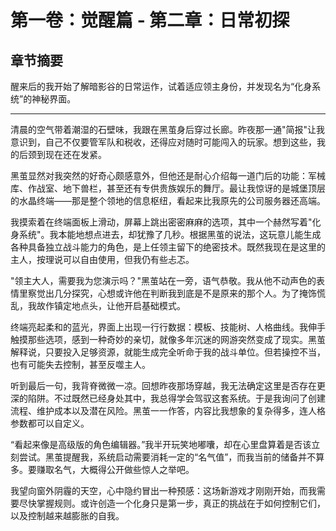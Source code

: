 # 第一卷：觉醒篇 - 第二章：日常初探

<!-- AI生成内容开始 -->
<!-- 模型: GPT-4 Turbo -->
<!-- Prompt版本: rewrite_chapter.tpl.md -->
<!-- 生成时间: 2025-07-XX -->
<!-- 状态: 初稿，需人工完善 -->

## 章节摘要
醒来后的我开始了解暗影谷的日常运作，试着适应领主身份，并发现名为“化身系统”的神秘界面。

---

清晨的空气带着潮湿的石壁味，我跟在黑茧身后穿过长廊。昨夜那一通"简报"让我意识到，自己不仅要管军队和税收，还得应对随时可能闯入的玩家。想到这些，我的后颈到现在还在发紧。

黑茧显然对我突然的好奇心颇感意外，但他还是耐心介绍每一道门后的功能：军械库、作战室、地下兽栏，甚至还有专供贵族娱乐的舞厅。最让我惊讶的是城堡顶层的水晶终端——那是整个领地的信息枢纽，看起来比我原先的公司服务器还高端。

我摸索着在终端面板上滑动，屏幕上跳出密密麻麻的选项，其中一个赫然写着"化身系统"。我本能地想点进去，却犹豫了几秒。根据黑茧的说法，这玩意儿能生成各种具备独立战斗能力的角色，是上任领主留下的绝密技术。既然我现在是这里的主人，按理说可以自由使用，但我仍有些忐忑。

"领主大人，需要我为您演示吗？"黑茧站在一旁，语气恭敬。我从他不动声色的表情里察觉出几分探究，心想或许他在判断我到底是不是原来的那个人。为了掩饰慌乱，我故作镇定地点头，让他开启基础模式。

终端亮起柔和的蓝光，界面上出现一行行数据：模板、技能树、人格曲线。我伸手触摸那些选项，感到一种奇妙的亲切，就像多年沉迷的网游突然变成了现实。黑茧解释说，只要投入足够资源，就能生成完全听命于我的战斗单位。但若操控不当，也有可能失去控制，甚至反噬主人。

听到最后一句，我背脊微微一凉。回想昨夜那场穿越，我无法确定这里是否存在更深的陷阱。不过既然已经身处其中，我总得学会驾驭这套系统。于是我询问了创建流程、维护成本以及潜在风险。黑茧一一作答，内容比我想象的复杂得多，连人格参数都可以自定义。

“看起来像是高级版的角色编辑器。”我半开玩笑地嘟囔，却在心里盘算着是否该立刻尝试。黑茧提醒我，系统启动需要消耗一定的“名气值”，而我当前的储备并不算多。要赚取名气，大概得公开做些惊人之举吧。

我望向窗外阴霾的天空，心中隐约冒出一种预感：这场新游戏才刚刚开始，而我需要尽快掌握规则。或许创造一个化身只是第一步，真正的挑战在于如何控制它们，以及控制越来越膨胀的自我。

<!-- AI生成内容结束 -->
